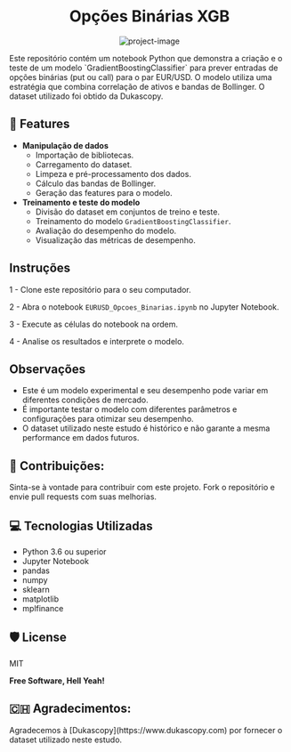 <h1 align="center" id="title">Opções Binárias XGB</h1>

<p align="center"><img src="https://encrypted-tbn0.gstatic.com/images?q=tbn:ANd9GcQKZVhbloWy5VzCeN7-cCqlUZPeMgGWLV-FWQ&amp;usqp=CAU" alt="project-image"></p>

<p id="description">Este repositório contém um notebook Python que demonstra a criação e o teste de um modelo `GradientBoostingClassifier` para prever entradas de opções binárias (put ou call) para o par EUR/USD. O modelo utiliza uma estratégia que combina correlação de ativos e bandas de Bollinger. O dataset utilizado foi obtido da Dukascopy.</p>

  
  
<h2>🧐 Features</h2>

* **Manipulação de dados**
  - Importação de bibliotecas.
  - Carregamento do dataset.
  - Limpeza e pré-processamento dos dados.
  - Cálculo das bandas de Bollinger.
  - Geração das features para o modelo.
* **Treinamento e teste do modelo**
  - Divisão do dataset em conjuntos de treino e teste.
  - Treinamento do modelo `GradientBoostingClassifier`.
  - Avaliação do desempenho do modelo.
  - Visualização das métricas de desempenho.

## Instruções
1 - Clone este repositório para o seu computador.

2 - Abra o notebook `EURUSD_Opcoes_Binarias.ipynb` no Jupyter Notebook.

3 - Execute as células do notebook na ordem.

4 - Analise os resultados e interprete o modelo.


## Observações
* Este é um modelo experimental e seu desempenho pode variar em diferentes condições de mercado.
* É importante testar o modelo com diferentes parâmetros e configurações para otimizar seu desempenho.
* O dataset utilizado neste estudo é histórico e não garante a mesma performance em dados futuros.

<h2>🍰 Contribuições:</h2>

Sinta-se à vontade para contribuir com este projeto. Fork o repositório e envie pull requests com suas melhorias.

  
  
<h2>💻 Tecnologias Utilizadas</h2>

*   Python 3.6 ou superior
*   Jupyter Notebook
*   pandas
*   numpy
*   sklearn
*   matplotlib
*   mplfinance

<h2>🛡️ License</h2>

MIT

**Free Software, Hell Yeah!**
<h2> 🇨🇭 Agradecimentos: </h2>
Agradecemos à [Dukascopy](https://www.dukascopy.com) por fornecer o dataset utilizado neste estudo.